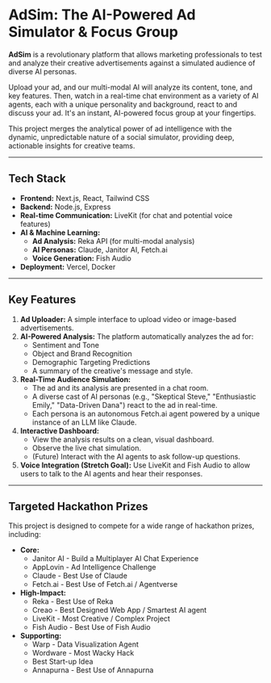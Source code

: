 # AdSim: The AI-Powered Ad Simulator & Focus Group

**AdSim** is a revolutionary platform that allows marketing professionals to test and analyze their creative advertisements against a simulated audience of diverse AI personas.

Upload your ad, and our multi-modal AI will analyze its content, tone, and key features. Then, watch in a real-time chat environment as a variety of AI agents, each with a unique personality and background, react to and discuss your ad. It's an instant, AI-powered focus group at your fingertips.

This project merges the analytical power of ad intelligence with the dynamic, unpredictable nature of a social simulator, providing deep, actionable insights for creative teams.

---

## Tech Stack

*   **Frontend:** Next.js, React, Tailwind CSS
*   **Backend:** Node.js, Express
*   **Real-time Communication:** LiveKit (for chat and potential voice features)
*   **AI & Machine Learning:**
    *   **Ad Analysis:** Reka API (for multi-modal analysis)
    *   **AI Personas:** Claude, Janitor AI, Fetch.ai
    *   **Voice Generation:** Fish Audio
*   **Deployment:** Vercel, Docker

---

## Key Features

1.  **Ad Uploader:** A simple interface to upload video or image-based advertisements.
2.  **AI-Powered Analysis:** The platform automatically analyzes the ad for:
    *   Sentiment and Tone
    *   Object and Brand Recognition
    *   Demographic Targeting Predictions
    *   A summary of the creative's message and style.
3.  **Real-Time Audience Simulation:**
    *   The ad and its analysis are presented in a chat room.
    *   A diverse cast of AI personas (e.g., "Skeptical Steve," "Enthusiastic Emily," "Data-Driven Dana") react to the ad in real-time.
    *   Each persona is an autonomous Fetch.ai agent powered by a unique instance of an LLM like Claude.
4.  **Interactive Dashboard:**
    *   View the analysis results on a clean, visual dashboard.
    *   Observe the live chat simulation.
    *   (Future) Interact with the AI agents to ask follow-up questions.
5.  **Voice Integration (Stretch Goal):** Use LiveKit and Fish Audio to allow users to talk to the AI agents and hear their responses.

---

## Targeted Hackathon Prizes

This project is designed to compete for a wide range of hackathon prizes, including:

*   **Core:**
    *   Janitor AI - Build a Multiplayer AI Chat Experience
    *   AppLovin - Ad Intelligence Challenge
    *   Claude - Best Use of Claude
    *   Fetch.ai - Best Use of Fetch.ai / Agentverse
*   **High-Impact:**
    *   Reka - Best Use of Reka
    *   Creao - Best Designed Web App / Smartest AI agent
    *   LiveKit - Most Creative / Complex Project
    *   Fish Audio - Best Use of Fish Audio
*   **Supporting:**
    *   Warp - Data Visualization Agent
    *   Wordware - Most Wacky Hack
    *   Best Start-up Idea
    *   Annapurna - Best Use of Annapurna